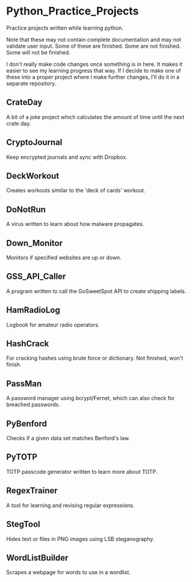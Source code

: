 # Python_Practice_Projects
Practice projects written while learning python.

Note that these may not contain complete documentation and may not validate user input.
Some of these are finished. 
Some are not finished. 
Some will not be finished. 

I don't really make code changes once something is in here.
It makes it easier to see my learning progress that way.
If I decide to make one of these into a proper project where I make further changes, I'll do it in a separate repository.

## CrateDay
A bit of a joke project which calculates the amount of time until the next crate day.

## CryptoJournal
Keep encrypted journals and sync with Dropbox.

## DeckWorkout
Creates workouts similar to the 'deck of cards' workout.

## DoNotRun
A virus written to learn about how malware propagates.

## Down_Monitor
Monitors if specified websites are up or down.

## GSS_API_Caller
A program written to call the GoSweetSpot API to create shipping labels.

## HamRadioLog
Logbook for amateur radio operators.

## HashCrack
For cracking hashes using brute force or dictionary.
Not finished, won't finish.

## PassMan
A password manager using bcrypt/Fernet, which can also check for breached passwords.

## PyBenford
Checks if a given data set matches Benford's law.

## PyTOTP
TOTP passcode generator written to learn more about TOTP.

## RegexTrainer
A tool for learning and revising regular expressions.

## StegTool
Hides text or files in PNG images using LSB steganography.

## WordListBuilder
Scrapes a webpage for words to use in a wordlist.

